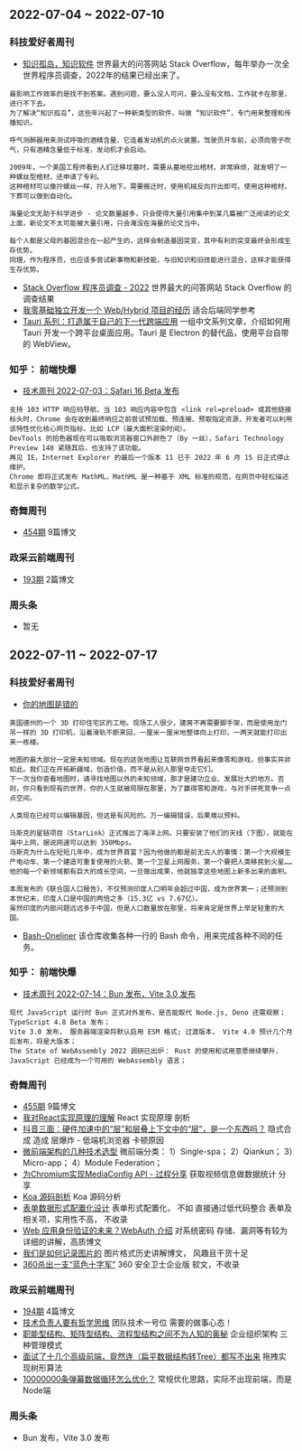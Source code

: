 ## 2022-07-04 ~ 2022-07-10

### 科技爱好者周刊
* [知识孤岛，知识软件](https://github.com/ruanyf/weekly/blob/master/docs/issue-213.md) 世界最大的问答网站 Stack Overflow，每年举办一次全世界程序员调查，2022年的结果已经出来了。
```
最影响工作效率的是找不到答案。遇到问题，要么没人可问，要么没有文档，工作就卡在那里，进行不下去。
为了解决“知识孤岛”，这些年兴起了一种新类型的软件，叫做 “知识软件”，专门用来整理和传播知识。

呼气测醉器用来测试呼吸的酒精含量，它连着发动机的点火装置。驾驶员开车前，必须向管子吹气，只有酒精含量低于标准，发动机才会启动。

2009年，一个美国工程师看到人们迁移坟墓时，需要从墓地挖出棺材，非常麻烦，就发明了一种螺丝型棺材，还申请了专利。
这种棺材可以像拧螺丝一样，拧入地下。需要搬迁时，使用机械反向拧出即可。使用这种棺材，下葬可以做到自动化。

海量论文无助于科学进步 - 论文数量越多，只会使得大量引用集中到某几篇被广泛阅读的论文上面，新论文不太可能被大量引用，只会淹没在海量的论文当中。

每个人都是父母的基因混合在一起产生的，这样会制造基因突变，其中有利的突变最终会形成生存优势。
同理，作为程序员，也应该多尝试新事物和新技能，与旧知识和旧技能进行混合，这样才能获得生存优势。
```
* [Stack Overflow 程序员调查 - 2022](https://survey.stackoverflow.co/2022/) 世界最大的问答网站 Stack Overflow 的调查结果
* [我零基础独立开发一个 Web/Hybrid 项目的经历](https://imf.ms/web/2022/07/05/my-first-web-hybird-project-experience/) 适合后端同学参考
* [Tauri 系列：打造属于自己的下一代跨端应用](https://www.zhihu.com/column/c_1519079232848785408) 一组中文系列文章，介绍如何用 Tauri 开发一个跨平台桌面应用。Tauri 是 Electron 的替代品，使用平台自带的 WebView。

### 知乎： 前端快爆
* [技术周刊 2022-07-03：Safari 16 Beta 发布](https://zhuanlan.zhihu.com/p/537121162)
```
支持 103 HTTP 响应码导航，当 103 响应内容中包含 <link rel=preload> 或其他链接标头时，Chrome 会在收到最终响应之前尝试预加载、预连接、预取指定资源，开发者可以利用该特性优化核心网页指标，比如 LCP（最大面积渲染时间）。
DevTools 的拾色器现在可以吸取浏览器窗口外颜色了（By 一丝），Safari Technology Preview 148 紧随其后，也支持了该功能。
再见 IE，Internet Explorer 的最后一个版本 11 已于 2022 年 6 月 15 日正式停止维护。
Chrome 即将正式发布 MathML，MathML 是一种基于 XML 标准的规范，在网页中轻松描述和显示复杂的数学公式。
```

### 奇舞周刊
* [454期](https://weekly.75.team/issue454.html) 9篇博文


### 政采云前端周刊
* [193期](https://weekly.zoo.team/detail/193) 2篇博文

### 周头条
* 暂无


## 2022-07-11 ~ 2022-07-17

### 科技爱好者周刊
* [你的地图是错的](https://github.com/ruanyf/weekly/blob/master/docs/issue-214.md)
```
美国德州的一个 3D 打印住宅区的工地。现场工人很少，建房不再需要脚手架，而是使用龙门吊一样的 3D 打印机，沿着滑轨不断来回，一厘米一厘米地整体向上打印，一两天就能打印出来一栋楼。

地图的最大部分一定是未知领域。现在的这张地图让互联网世界看起来像零和游戏，但事实并非如此。我们正在开拓新疆域，创造价值，而不是从别人那里夺走它们。
下一次当你查看地图时，请寻找地图以外的未知领域，那才是建功立业、发展壮大的地方。否则，你只看到现有的世界，你的人生就被局限在那里，为了赢得零和游戏，与对手拼死竞争一点点空间。

人类现在已经可以编辑基因，但这是有风险的。万一编辑错误，后果难以预料。

马斯克的星链项目（StarLink）正式推出了海洋上网。只要安装了他们的天线（下图），就能在海中上网，据说网速可以达到 350Mbps。
马斯克为什么在短短几年中，成为世界首富？因为他做的都是前无古人的事情：第一个大规模生产电动车、第一个建造可重复使用的火箭、第一个卫星上网服务，第一个要把人类移民到火星……他的每一个新领域都有巨大的成长空间，一旦做出成果，他就独享这些地图上新多出来的面积。

本周发布的《联合国人口报告》，不仅预测印度人口明年会超过中国，成为世界第一；还预测到本世纪末，印度人口是中国的两倍之多（15.3亿 vs 7.67亿）。
虽然印度的内部问题远远多于中国，但是人口数量放在那里，将来肯定是世界上举足轻重的大国。
```
* [Bash-Oneliner](https://github.com/onceupon/Bash-Oneliner) 该仓库收集各种一行的 Bash 命令，用来完成各种不同的任务。

### 知乎： 前端快爆
* [技术周刊 2022-07-14：Bun 发布，Vite 3.0 发布](https://zhuanlan.zhihu.com/p/541636805)
```
现代 JavaScript 运行时 Bun 正式对外发布，是否能取代 Node.js, Deno 还需观察；
TypeScript 4.8 Beta 发布；
Vite 3.0 发布， 服务器端渲染将默认启用 ESM 格式; 过渡版本， Vite 4.0 预计几个月后发布，将是大版本；
The State of WebAssembly 2022 调研已出炉： Rust 的使用和试用意愿继续攀升， JavaScript 已经成为一个可用的 WebAssembly 语言；
```

### 奇舞周刊
* [455期](https://weekly.75.team/issue455.html) 9篇博文
* [我对React实现原理的理解](https://mp.weixin.qq.com/s?__biz=Mzg3OTYzMDkzMg==&mid=2247490950&idx=1&sn=20deb0b336fc1b874cc03adb0e3ca746&chksm=cf00d2bdf8775bab1e034aff266080c34d7e1545354b2aa36e4a3b4b0728186694507052caae&token=903578161&lang=zh_CN#rd) React 实现原理 剖析
* [抖音三面：硬件加速中的“层”和层叠上下文中的“层”，是一个东西吗？](https://mp.weixin.qq.com/s?__biz=Mzg2Nzc0NzQ3OQ==&mid=2247486037&idx=1&sn=d4092fd57179d180103dfeaf42f6ee17&chksm=ceb799adf9c010bbcb74db69e01b04dbb3c1f4cd1c266e4be0805a4e7954c9cd049bf8b8e6db&token=903578161&lang=zh_CN#rd) 隐式合成 造成 层爆炸 - 低端机浏览器 卡顿原因
* [微前端架构的几种技术选型](https://juejin.cn/post/7113503219904430111?share_token=a2d6b49c-d8ce-4448-acd3-d71bbc6e228d) 微前端分类： 1）Single-spa； 2）Qiankun； 3）Micro-app； 4）Module Federation；
* [为Chromium实现MediaConfig API - 过程分享](https://mp.weixin.qq.com/s/xvz6gJkhpUoBBtNusHMjOg) 获取视频信息做数据统计 分享
* [Koa 源码剖析](https://mp.weixin.qq.com/s?__biz=Mzg5NzcxMDY5Nw==&mid=2247488772&idx=1&sn=4dc98818b7ff92654700def21504b088&chksm=c06cfa02f71b7314424f567947b189735c005a846c796a6b14fda105bdbda908105cbfcf544b&token=903578161&lang=zh_CN#rd) Koa 源码分析
* [表单数据形式配置化设计](https://mp.weixin.qq.com/s?__biz=Mzg3NTcwMTUzNA==&mid=2247487289&idx=1&sn=0a734b81d0682a1f95b2b736c3236db3&chksm=cf3c3b48f84bb25e241d39c2414d936e244941d39cfa5fe28bf7dda52de3da4d20fa8174c4a0&token=903578161&lang=zh_CN#rd) 表单形式配置化， 不如 直接通过低代码整合 表单及相关项，实用性不高， 不收录
* [Web 应用身份验证的未来？WebAuth 介绍](https://mp.weixin.qq.com/s?__biz=MzkxNTIwMzU5OQ==&mid=2247494467&idx=1&sn=b55ed5c175b81c6f9141d98f2fe142cd&chksm=c1601823f6179135ed047dfd9ac003429a8f9db47edd952c3d0bda96d29bbbf7b3b287740ea7&token=903578161&lang=zh_CN#rd) 对系统密码 存储、漏洞等有较为详细的讲解，高质博文
* [我们是如何记录图片的](https://mp.weixin.qq.com/s?__biz=Mzg3OTYwMjcxMA==&mid=2247487530&idx=1&sn=9cb522e34b28e1c989c3606add4a3fd7&chksm=cf00ad53f8772445c4f9e57242cac26e01f769f2c84a6ca03a5d10ef2c487e52a4c6d7e5acdb&token=903578161&lang=zh_CN#rd) 图片格式历史讲解博文， 风趣且干货十足
* [360杀出一支“蓝色十字军”](https://mp.weixin.qq.com/s/FtkMqJ4lD5csJKbwExS0sQ) 360 安全卫士企业版 软文，不收录


### 政采云前端周刊
* [194期](https://weekly.zoo.team/detail/194) 4篇博文
* [技术负责人要有哲学思维](https://mp.weixin.qq.com/s/EDqWssxz1UCfoBWCMQh3rg) 团队技术一号位 需要的做事心态！
* [职能型结构、矩阵型结构、流程型结构之间不为人知的奥秘](https://zhuanlan.zhihu.com/p/39679442) 企业组织架构 三种管理模式
* [面试了十几个高级前端，竟然连（扁平数据结构转Tree）都写不出来](https://juejin.cn/post/6983904373508145189) 拖拽实现树形算法
* [10000000条弹幕数据循环怎么优化？](https://juejin.cn/post/7087804464912039944) 常规优化思路，实际不出现前端，而是Node端

### 周头条
* Bun 发布，Vite 3.0 发布
